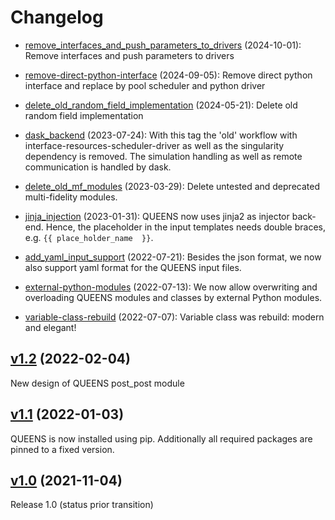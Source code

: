 <!---
To add changes to the changelog create a tag where the message starts with 'change: ' the rest is
done automatically by a pipeline. Releases are added automatically. Changes in this file will
be overwritten!
-->

# Changelog

* [remove_interfaces_and_push_parameters_to_drivers](https://gitlab.lrz.de/queens_community/queens/-/commit/c6fc37b9d5d6bc76cf7fc5492a147e26671def57) (2024-10-01): Remove interfaces and push parameters to drivers

* [remove-direct-python-interface](https://gitlab.lrz.de/queens_community/queens/-/commit/0c911c4fd40549c147052e8110ca2a8478eb1ffb) (2024-09-05): Remove direct python interface and replace by pool scheduler and python driver

* [delete_old_random_field_implementation](https://gitlab.lrz.de/queens_community/queens/-/commit/1dde8f0a4e6063a68ac7519502252403eab1fb67) (2024-05-21): Delete old random field implementation

* [dask_backend](https://gitlab.lrz.de/queens_community/queens/-/commit/6d07402543432bf9a72c83535f6bf5de76881c8b) (2023-07-24): With this tag the 'old' workflow with interface-resources-scheduler-driver as well as the singularity dependency is removed.  The simulation handling as well as remote communication is handled by dask.

* [delete_old_mf_modules](https://gitlab.lrz.de/queens_community/queens/-/commit/a1dd60e20bd276516be93f18fc34bc90e3829140) (2023-03-29): Delete untested and deprecated multi-fidelity modules.

* [jinja_injection](https://gitlab.lrz.de/queens_community/queens/-/commit/7e2cc701658e9739a397d6001cd32f4a44444673) (2023-01-31): QUEENS now uses jinja2 as injector back-end. Hence, the placeholder in the input templates needs double braces, e.g. `{{ place_holder_name  }}`.

* [add_yaml_input_support](https://gitlab.lrz.de/queens_community/queens/-/commit/ab21ab029f8e0a7088d2c86e59eb841762a06828) (2022-07-21): Besides the json format, we now also support yaml format for the QUEENS input files.

* [external-python-modules](https://gitlab.lrz.de/queens_community/queens/-/commit/2e2c726b978236a158100909733c7f099fc2fe6f) (2022-07-13): We now allow overwriting and overloading QUEENS modules and classes by external Python modules.

* [variable-class-rebuild](https://gitlab.lrz.de/queens_community/queens/-/commit/acc3ae6a13f51a8e49f1fd908e53002e712867da) (2022-07-07): Variable class was rebuild: modern and elegant!

## [v1.2](https://gitlab.lrz.de/queens_community/queens/-/commit/206fcbe6200dac29e44d2243c4afc6ef2515f0c6) (2022-02-04)
New design of QUEENS post_post module

## [v1.1](https://gitlab.lrz.de/queens_community/queens/-/commit/93a93661151cf09adc42f219c69d92749c93834d) (2022-01-03)
QUEENS is now installed using pip. Additionally all required packages are pinned to a fixed version.

## [v1.0](https://gitlab.lrz.de/queens_community/queens/-/commit/5c380cf7095e874e7670785d17ae7867e20a7982) (2021-11-04)
Release 1.0 (status prior transition)

